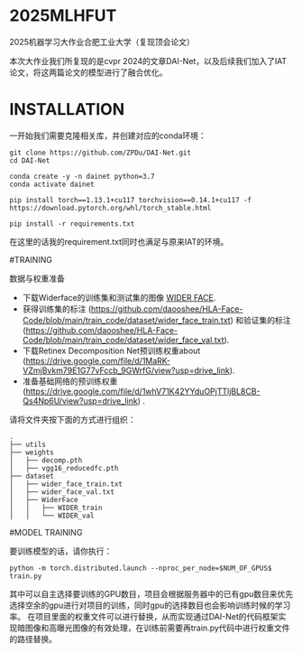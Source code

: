 # 2025MLHFUT
2025机器学习大作业合肥工业大学（复现顶会论文）

本次大作业我们所复现的是cvpr 2024的文章DAI-Net，以及后续我们加入了IAT论文，将这两篇论文的模型进行了融合优化。

# INSTALLATION

一开始我们需要克隆相关库，并创建对应的conda环境：
```
git clone https://github.com/ZPDu/DAI-Net.git
cd DAI-Net

conda create -y -n dainet python=3.7
conda activate dainet

pip install torch==1.13.1+cu117 torchvision==0.14.1+cu117 -f https://download.pytorch.org/whl/torch_stable.html

pip install -r requirements.txt
```

在这里的话我的requirement.txt同时也满足与原来IAT的环境。

#TRAINING 

数据与权重准备
- 下载Widerface的训练集和测试集的图像 [WIDER FACE](http://shuoyang1213.me/WIDERFACE/).
- 获得训练集的标注 (https://github.com/daooshee/HLA-Face-Code/blob/main/train_code/dataset/wider_face_train.txt) 和验证集的标注(https://github.com/daooshee/HLA-Face-Code/blob/main/train_code/dataset/wider_face_val.txt).
- 下载Retinex Decomposition Net预训练权重about (https://drive.google.com/file/d/1MaRK-VZmjBvkm79E1G77vFccb_9GWrfG/view?usp=drive_link).
- 准备基础网络的预训练权重(https://drive.google.com/file/d/1whV71K42YYduOPjTTljBL8CB-Qs4Np6U/view?usp=drive_link) .

请将文件夹按下面的方式进行组织：

```
.
├── utils
├── weights
│   ├── decomp.pth
│   ├── vgg16_reducedfc.pth
├── dataset
│   ├── wider_face_train.txt
│   ├── wider_face_val.txt
│   ├── WiderFace
│   │   ├── WIDER_train
│   │   └── WIDER_val
```

#MODEL TRAINING

要训练模型的话，请你执行：
```
python -m torch.distributed.launch --nproc_per_node=$NUM_OF_GPUS$ train.py
```
其中可以自主选择要训练的GPU数目，项目会根据服务器中的已有gpu数目来优先选择空余的gpu进行对项目的训练，同时gpu的选择数目也会影响训练时候的学习率。
在项目里面的权重文件可以进行替换，从而实现通过DAI-Net的代码框架实现暗图像和高曝光图像的有效处理，在训练前需要再train.py代码中进行权重文件的路径替换。
